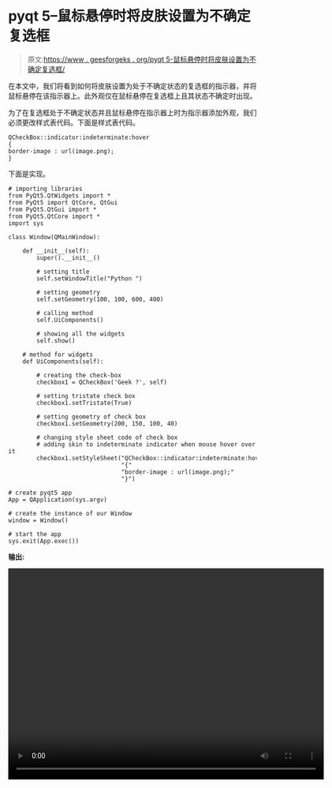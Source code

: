# pyqt 5–鼠标悬停时将皮肤设置为不确定复选框

> 原文:[https://www . geesforgeks . org/pyqt 5-鼠标悬停时将皮肤设置为不确定复选框/](https://www.geeksforgeeks.org/pyqt5-set-skin-to-indeterminate-checkbox-when-mouse-hover/)

在本文中，我们将看到如何将皮肤设置为处于不确定状态的复选框的指示器，并将鼠标悬停在该指示器上。此外观仅在鼠标悬停在复选框上且其状态不确定时出现。

为了在复选框处于不确定状态并且鼠标悬停在指示器上时为指示器添加外观，我们必须更改样式表代码。下面是样式表代码。

```
QCheckBox::indicator:indeterminate:hover
{
border-image : url(image.png);
}

```

下面是实现。

```
# importing libraries
from PyQt5.QtWidgets import * 
from PyQt5 import QtCore, QtGui
from PyQt5.QtGui import * 
from PyQt5.QtCore import * 
import sys

class Window(QMainWindow):

    def __init__(self):
        super().__init__()

        # setting title
        self.setWindowTitle("Python ")

        # setting geometry
        self.setGeometry(100, 100, 600, 400)

        # calling method
        self.UiComponents()

        # showing all the widgets
        self.show()

    # method for widgets
    def UiComponents(self):

        # creating the check-box
        checkbox1 = QCheckBox('Geek ?', self)

        # setting tristate check box
        checkbox1.setTristate(True)

        # setting geometry of check box
        checkbox1.setGeometry(200, 150, 100, 40)

        # changing style sheet code of check box
        # adding skin to indeterminate indicator when mouse hover over it
        checkbox1.setStyleSheet("QCheckBox::indicator:indeterminate:hover"
                                "{"
                                "border-image : url(image.png);"
                                "}")

# create pyqt5 app
App = QApplication(sys.argv)

# create the instance of our Window
window = Window()

# start the app
sys.exit(App.exec())
```

**输出:**

<video class="wp-video-shortcode" id="video-395483-1" width="640" height="428" preload="metadata" controls=""><source type="video/mp4" src="https://media.geeksforgeeks.org/wp-content/uploads/20200405013759/Python-05-04-2020-01_37_41.mp4?_=1">[https://media.geeksforgeeks.org/wp-content/uploads/20200405013759/Python-05-04-2020-01_37_41.mp4](https://media.geeksforgeeks.org/wp-content/uploads/20200405013759/Python-05-04-2020-01_37_41.mp4)</video>